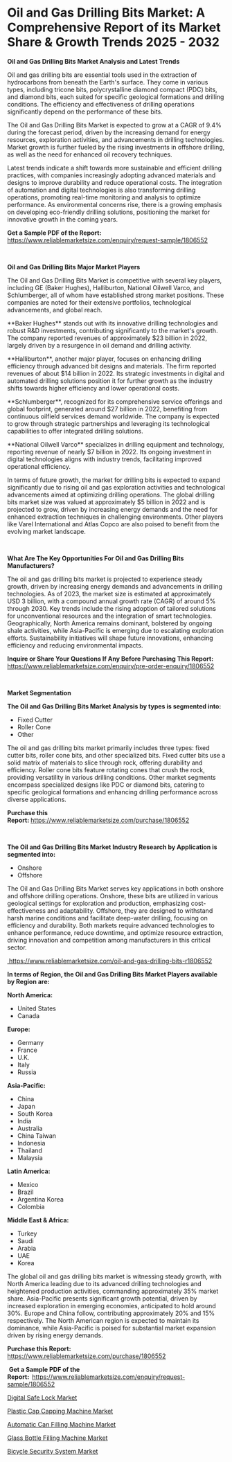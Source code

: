 <p><h1>Oil and Gas Drilling Bits Market: A Comprehensive Report of its Market Share & Growth Trends 2025 - 2032</h1></p><p><strong>Oil and Gas Drilling Bits Market Analysis and Latest Trends</strong></p>
<p><p>Oil and gas drilling bits are essential tools used in the extraction of hydrocarbons from beneath the Earth's surface. They come in various types, including tricone bits, polycrystalline diamond compact (PDC) bits, and diamond bits, each suited for specific geological formations and drilling conditions. The efficiency and effectiveness of drilling operations significantly depend on the performance of these bits.</p><p>The Oil and Gas Drilling Bits Market is expected to grow at a CAGR of 9.4% during the forecast period, driven by the increasing demand for energy resources, exploration activities, and advancements in drilling technologies. Market growth is further fueled by the rising investments in offshore drilling, as well as the need for enhanced oil recovery techniques. </p><p>Latest trends indicate a shift towards more sustainable and efficient drilling practices, with companies increasingly adopting advanced materials and designs to improve durability and reduce operational costs. The integration of automation and digital technologies is also transforming drilling operations, promoting real-time monitoring and analysis to optimize performance. As environmental concerns rise, there is a growing emphasis on developing eco-friendly drilling solutions, positioning the market for innovative growth in the coming years.</p></p>
<p><strong>Get a Sample PDF of the Report:&nbsp;</strong> <a href="https://www.reliablemarketsize.com/enquiry/request-sample/1806552?utm_campaign=1932&utm_medium=2&utm_source=Github&utm_content=ia&utm_term=11042025&utm_id=oil-and-gas-drilling-bits">https://www.reliablemarketsize.com/enquiry/request-sample/1806552</a></p>
<p>&nbsp;</p>
<p><strong>Oil and Gas Drilling Bits Major Market Players</strong></p>
<p><p>The Oil and Gas Drilling Bits Market is competitive with several key players, including GE (Baker Hughes), Halliburton, National Oilwell Varco, and Schlumberger, all of whom have established strong market positions. These companies are noted for their extensive portfolios, technological advancements, and global reach.</p><p>**Baker Hughes** stands out with its innovative drilling technologies and robust R&D investments, contributing significantly to the market's growth. The company reported revenues of approximately $23 billion in 2022, largely driven by a resurgence in oil demand and drilling activity.</p><p>**Halliburton**, another major player, focuses on enhancing drilling efficiency through advanced bit designs and materials. The firm reported revenues of about $14 billion in 2022. Its strategic investments in digital and automated drilling solutions position it for further growth as the industry shifts towards higher efficiency and lower operational costs.</p><p>**Schlumberger**, recognized for its comprehensive service offerings and global footprint, generated around $27 billion in 2022, benefiting from continuous oilfield services demand worldwide. The company is expected to grow through strategic partnerships and leveraging its technological capabilities to offer integrated drilling solutions.</p><p>**National Oilwell Varco** specializes in drilling equipment and technology, reporting revenue of nearly $7 billion in 2022. Its ongoing investment in digital technologies aligns with industry trends, facilitating improved operational efficiency.</p><p>In terms of future growth, the market for drilling bits is expected to expand significantly due to rising oil and gas exploration activities and technological advancements aimed at optimizing drilling operations. The global drilling bits market size was valued at approximately $5 billion in 2022 and is projected to grow, driven by increasing energy demands and the need for enhanced extraction techniques in challenging environments. Other players like Varel International and Atlas Copco are also poised to benefit from the evolving market landscape.</p></p>
<p>&nbsp;</p>
<p><strong>What Are The Key Opportunities For Oil and Gas Drilling Bits Manufacturers?</strong></p>
<p><p>The oil and gas drilling bits market is projected to experience steady growth, driven by increasing energy demands and advancements in drilling technologies. As of 2023, the market size is estimated at approximately USD 3 billion, with a compound annual growth rate (CAGR) of around 5% through 2030. Key trends include the rising adoption of tailored solutions for unconventional resources and the integration of smart technologies. Geographically, North America remains dominant, bolstered by ongoing shale activities, while Asia-Pacific is emerging due to escalating exploration efforts. Sustainability initiatives will shape future innovations, enhancing efficiency and reducing environmental impacts.</p></p>
<p><strong>Inquire or Share Your Questions If Any Before Purchasing This Report:</strong> <a href="https://www.reliablemarketsize.com/enquiry/pre-order-enquiry/1806552?utm_campaign=1932&utm_medium=2&utm_source=Github&utm_content=ia&utm_term=11042025&utm_id=oil-and-gas-drilling-bits">https://www.reliablemarketsize.com/enquiry/pre-order-enquiry/1806552</a></p>
<p>&nbsp;</p>
<p><strong>Market Segmentation</strong></p>
<p><strong>The Oil and Gas Drilling Bits Market Analysis by types is segmented into:</strong></p>
<p><ul><li>Fixed Cutter</li><li>Roller Cone</li><li>Other</li></ul></p>
<p><p>The oil and gas drilling bits market primarily includes three types: fixed cutter bits, roller cone bits, and other specialized bits. Fixed cutter bits use a solid matrix of materials to slice through rock, offering durability and efficiency. Roller cone bits feature rotating cones that crush the rock, providing versatility in various drilling conditions. Other market segments encompass specialized designs like PDC or diamond bits, catering to specific geological formations and enhancing drilling performance across diverse applications.</p></p>
<p><strong>Purchase this Report:&nbsp;</strong><a href="https://www.reliablemarketsize.com/purchase/1806552?utm_campaign=1932&utm_medium=2&utm_source=Github&utm_content=ia&utm_term=11042025&utm_id=oil-and-gas-drilling-bits">https://www.reliablemarketsize.com/purchase/1806552</a></p>
<p>&nbsp;</p>
<p><strong>The Oil and Gas Drilling Bits Market Industry Research by Application is segmented into:</strong></p>
<p><ul><li>Onshore</li><li>Offshore</li></ul></p>
<p><p>The Oil and Gas Drilling Bits Market serves key applications in both onshore and offshore drilling operations. Onshore, these bits are utilized in various geological settings for exploration and production, emphasizing cost-effectiveness and adaptability. Offshore, they are designed to withstand harsh marine conditions and facilitate deep-water drilling, focusing on efficiency and durability. Both markets require advanced technologies to enhance performance, reduce downtime, and optimize resource extraction, driving innovation and competition among manufacturers in this critical sector.</p></p>
<p><a href="https://www.reliablemarketsize.com/oil-and-gas-drilling-bits-r1806552?utm_campaign=1932&utm_medium=2&utm_source=Github&utm_content=ia&utm_term=11042025&utm_id=oil-and-gas-drilling-bits">&nbsp;https://www.reliablemarketsize.com/oil-and-gas-drilling-bits-r1806552</a></p>
<p><strong>In terms of Region, the Oil and Gas Drilling Bits Market Players available by Region are:</strong></p>
<p>
    <p> <strong> North America: </strong>
        <ul>
            <li>United States</li>
            <li>Canada</li>
        </ul>
        </p> 
    <p> <strong> Europe: </strong>
        <ul>
            <li>Germany</li>
            <li>France</li>
            <li>U.K.</li>
            <li>Italy</li>
            <li>Russia</li>
        </ul>
        </p> 
    <p> <strong> Asia-Pacific: </strong>
        <ul>
            <li>China</li>
            <li>Japan</li>
            <li>South Korea</li>
            <li>India</li>
            <li>Australia</li>
            <li>China Taiwan</li>
            <li>Indonesia</li>
            <li>Thailand</li>
            <li>Malaysia</li>
        </ul>
        </p> 
    <p> <strong> Latin America: </strong>
        <ul>
            <li>Mexico</li>
            <li>Brazil</li>
            <li>Argentina Korea</li>
            <li>Colombia</li>
        </ul>
        </p> 
    <p> <strong> Middle East & Africa: </strong>
        <ul>
            <li>Turkey</li>
            <li>Saudi</li>
            <li>Arabia</li>
            <li>UAE</li>
            <li>Korea</li>
        </ul>
    </p>
    </p>
<p><p>The global oil and gas drilling bits market is witnessing steady growth, with North America leading due to its advanced drilling technologies and heightened production activities, commanding approximately 35% market share. Asia-Pacific presents significant growth potential, driven by increased exploration in emerging economies, anticipated to hold around 30%. Europe and China follow, contributing approximately 20% and 15% respectively. The North American region is expected to maintain its dominance, while Asia-Pacific is poised for substantial market expansion driven by rising energy demands.</p></p>
<p><strong>Purchase this Report: </strong><a href="https://www.reliablemarketsize.com/purchase/1806552?utm_campaign=1932&utm_medium=2&utm_source=Github&utm_content=ia&utm_term=11042025&utm_id=oil-and-gas-drilling-bits">https://www.reliablemarketsize.com/purchase/1806552</a></p>
<p>&nbsp;<strong>Get a Sample PDF of the Report:&nbsp;&nbsp;</strong><a href="https://www.reliablemarketsize.com/enquiry/request-sample/1806552?utm_campaign=1932&utm_medium=2&utm_source=Github&utm_content=ia&utm_term=11042025&utm_id=oil-and-gas-drilling-bits">https://www.reliablemarketsize.com/enquiry/request-sample/1806552</a></p>
<p><strong></strong></p>
<p><p><a href="https://github.com/efialiurca/Market-Research-Report-List-1/blob/main/digital-safe-lock-market.md?utm_campaign=1932&utm_medium=2&utm_source=Github&utm_content=ia&utm_term=11042025&utm_id=oil-and-gas-drilling-bits">Digital Safe Lock Market</a></p><p><a href="https://github.com/ajegiobitsa/Market-Research-Report-List-1/blob/main/plastic-cap-capping-machine-market.md?utm_campaign=1932&utm_medium=2&utm_source=Github&utm_content=ia&utm_term=11042025&utm_id=oil-and-gas-drilling-bits">Plastic Cap Capping Machine Market</a></p><p><a href="https://github.com/aslinalirey9/Market-Research-Report-List-1/blob/main/automatic-can-filling-machine-market.md?utm_campaign=1932&utm_medium=2&utm_source=Github&utm_content=ia&utm_term=11042025&utm_id=oil-and-gas-drilling-bits">Automatic Can Filling Machine Market</a></p><p><a href="https://github.com/ocambdidarhz/Market-Research-Report-List-1/blob/main/glass-bottle-filling-machine-market.md?utm_campaign=1932&utm_medium=2&utm_source=Github&utm_content=ia&utm_term=11042025&utm_id=oil-and-gas-drilling-bits">Glass Bottle Filling Machine Market</a></p><p><a href="https://github.com/oshodikurc/Market-Research-Report-List-1/blob/main/bicycle-security-system-market.md?utm_campaign=1932&utm_medium=2&utm_source=Github&utm_content=ia&utm_term=11042025&utm_id=oil-and-gas-drilling-bits">Bicycle Security System Market</a></p></p>
